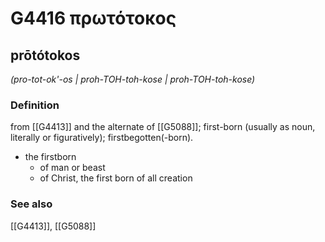 # G4416 πρωτότοκος

## prōtótokos

_(pro-tot-ok'-os | proh-TOH-toh-kose | proh-TOH-toh-kose)_

### Definition

from [[G4413]] and the alternate of [[G5088]]; first-born (usually as noun, literally or figuratively); firstbegotten(-born).

- the firstborn
  - of man or beast
  - of Christ, the first born of all creation

### See also

[[G4413]], [[G5088]]

